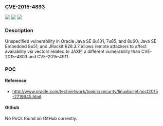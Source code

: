 ### [CVE-2015-4893](https://cve.mitre.org/cgi-bin/cvename.cgi?name=CVE-2015-4893)
![](https://img.shields.io/static/v1?label=Product&message=n%2Fa&color=blue)
![](https://img.shields.io/static/v1?label=Version&message=n%2Fa&color=blue)
![](https://img.shields.io/static/v1?label=Vulnerability&message=n%2Fa&color=brighgreen)

### Description

Unspecified vulnerability in Oracle Java SE 6u101, 7u85, and 8u60; Java SE Embedded 8u51; and JRockit R28.3.7 allows remote attackers to affect availability via vectors related to JAXP, a different vulnerability than CVE-2015-4803 and CVE-2015-4911.

### POC

#### Reference
- http://www.oracle.com/technetwork/topics/security/linuxbulletinoct2015-2719645.html

#### Github
No PoCs found on GitHub currently.

